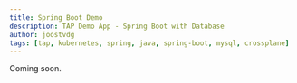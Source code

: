 ```yaml
---
title: Spring Boot Demo
description: TAP Demo App - Spring Boot with Database
author: joostvdg
tags: [tap, kubernetes, spring, java, spring-boot, mysql, crossplane]
---
```


Coming soon.